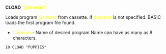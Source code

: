 **CLOAD <span style="color:#FFFF00;">*"filename"*</span>**

Loads program <span style="color:#FFFF00;">*filename*</span> from cassette. If <span style="color:#FFFF00;">*filename*</span> is not specified.  BASIC loads the first program file found.

- <span style="color:#FFFF00;">filename</span>  - Name of desired program Name can have as many as 8 characters.

```ecb2
10 CLOAD "PUPPIES"
```
